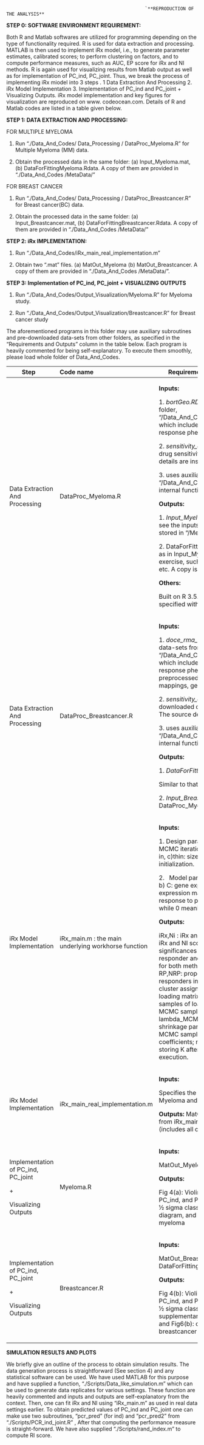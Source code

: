                                                       `**REPRODUCTION OF THE ANALYSIS**

**STEP 0: SOFTWARE ENVIRONMENT REQUIREMENT:**

Both R and Matlab softwares are utilized for programming depending on the type of functionality required. R is used for data extraction and processing.  MATLAB is then used to implement iRx model, i.e., to generate parameter estimates, calibrated scores;  to perform clustering  on factors, and  to compute performance measures, such as AUC, EP score for iRx and NI methods.   R is again used for visualizing results from Matlab output as well as  for  implementation of PC\_ind, PC\_joint.  Thus, we break the process of implementing iRx  miodel into 3 steps .  1  Data Extraction And Processing    2. iRx Model Implementation   3.  Implementation of PC\_ind and PC\_joint + Visualizing  Outputs.  iRx  model implementation and key figures for visualization are reproduced on www. codeocean.com. Details of R and Matlab codes are listed in a table given below. 

**STEP 1: DATA EXTRACTION AND PROCESSING:** 

FOR MULTIPLE MYELOMA

1.  Run  “./Data\_And\_Codes/ Data\_Processing / DataProc\_Myeloma.R”   for Multiple Myeloma (MM) data. 

2. Obtain the processed data in the same folder:  (a) Input\_Myeloma.mat, (b)  DataForFittingMyeloma.Rdata. A copy of them are provided in “./Data\_And\_Codes /MetaData/”

FOR BREAST CANCER

1.  Run  “./Data\_And\_Codes/ Data\_Processing / DataProc\_Breastcancer.R” for Breast cancer(BC) data.

2. Obtain the processed data in the same folder:  (a) Input\_Breastcancer.mat, (b)  DataForFittingBreastcancer.Rdata. A copy of them are provided in “./Data\_And\_Codes /MetaData/”

**STEP 2: iRx IMPLEMENTATION:**  

1. Run  “./Data\_And\_Codes/iRx\_main\_real\_implementation.m”   

2. Obtain two “.mat” files. (a) MatOut\_Myeloma  (b) MatOut\_Breastcancer.  A copy of them are provided in “./Data\_And\_Codes /MetaData/”.



**STEP 3:   Implementation of PC\_ind, PC\_joint + VISUALIZING OUTPUTS** 

1. Run  “./Data\_And\_Codes/Output\_Visualization/Myeloma.R”   for Myeloma study.

2. Run  “./Data\_And\_Codes/Output\_Visualization/Breastcancer.R” for Breast cancer study

The aforementioned programs in this folder may use auxiliary subroutines and pre-downloaded data-sets from other folders, as specified in the “Requirements and Outputs” column in the table below. Each program is heavily commented for being self-explanatory. To execute them smoothly, please load whole folder of Data\_And\_Codes. 

|`    `Step|Code name|`   `Requirements and Outputs|Functions |
| :- | :- | :- | :- |
|<p></p><p></p><p></p><p></p><p></p><p></p><p></p><p></p><p></p><p></p><p>Data Extraction And Processing</p><p></p><p></p><p></p><p></p><p></p>|<p></p><p></p><p></p><p></p><p></p><p></p><p></p><p></p><p></p><p></p><p></p><p></p><p>DataProc\_Myeloma.R</p>|<p>**Inputs:** </p><p>1.  *bortGeo.RData*: pre-downloaded data-sets from the folder, “/Data\_And\_Codes/PreprocessedData/bortezomibData”, which include gene expression data and patients’ response phenotype from GEO data-base.</p><p>2.  *sensitivity\_data\_for\_drug\_104.csv:* pre-downloaded drug sensitivity data from GDSC website. The source details are inside the code.</p><p>3. uses auxiliary subroutines from the folder, “/Data\_And\_Codes/Scripts”, that perform various internal functions, They are elaborated later. </p><p></p><p>**Outputs:** </p><p>1. *Input\_Myeloma.mat*: contains D, C, P, Indresp. Please see the inputs of iRx\_main.m for more details. A copy is stored in “/MetaData/”.</p><p></p><p>2. DataForFittingMyeloma.Rdata: contains all the data as in Input\_Myeloma.mat + extra details on cleaning exercise, such as transformation details, gene names etc.  A copy is stored in “/MetaData/”.</p><p></p><p>**Others:**  </p><p>Built on R 3.5.1., Requires R packages with versions as specified within the code to reproduce the output</p><p></p>|<p></p><p>The function extracts and prepares the required patients gene expression data and response phenotype from GEO website. It uses cell lines’expression data pre-processed from GDSC website. Programs for preprocessing are provided  by P. Geeleher given in the folder, “Data\_And\_Codes/PreprocessedData/Codes\_FOR\_PreProc\_P\_Geeleher”.</p><p>The program performs mapping probset ids to proper names, subsetting to only CEL files which map uniquely to a cell line, removing low varying genes, summarizing duplicates of gene ids by their means, homogenizing data from different probes of cell lines and patients’ expression, transforming the drug sensitivity values to remove skewness and generates pvalues for significance of association between the drug sensitivity and individual gene expression.</p>|
|<p></p><p></p><p></p><p></p><p></p><p></p><p></p><p></p><p></p><p></p><p>Data Extraction And Processing</p>|<p></p><p></p><p></p><p></p><p></p><p></p><p></p><p></p><p></p><p></p><p>DataProc\_Breastcancer.R</p>|<p>**Inputs:** </p><p>1.  *doce\_rma\_syms\_brainArray.RData*: pre-downloaded data-sets from the folder, “/Data\_And\_Codes/PreprocessedData/ docetaxelData/”, which include gene expression data and patients’ response phenotype from GEO data-base, preprocessed using rma function and brainarray mappings,  gene symbol mapping.</p><p>2.  *sensitivity\_data\_for\_drug\_1007.csv:* pre-downloaded drug sensitivity data from GDSC website. The source details are inside the code.</p><p>3. uses auxiliary subroutines from the folder, “/Data\_And\_Codes/Scripts”, that perform various internal functions, They are elaborated later. </p><p></p><p>**Outputs:** </p><p>1. *DataForFittinglBreastcancer.Rdata*: </p><p>Similar to that of DataProc\_Myeloma.R.</p><p></p><p>2. *Input\_Breastcancer.mat*: Similar to that of DataProc\_Myeloma.R.</p><p></p>|<p></p><p>The function uses cell lines’expression and patients’ gene expression data  partially  pre-processed after being obtained from GDSC and GEO websites respectively. Programs for preprocessing are provided  by P. Geeleher given in the folder, “Data\_And\_Codes/PreprocessedData/Codes\_FOR\_PreProc\_P\_Geeleher”.</p><p>The program performs mapping probset ids to proper names, Subsetting to only CEL files which map uniquely to a cell line, removing low varying genes, summarizing duplicates of gene ids by their means, homogenizing data from different probes of cell lines and patients’ expression, and transforming the drug sensitivity values to remove skewness. </p>|
|<p></p><p></p><p></p><p></p><p></p><p></p><p></p><p></p><p></p><p></p><p></p><p></p><p></p><p></p><p></p><p>iRx Model Implementation   </p>|<p> </p><p></p><p></p><p></p><p></p><p></p><p></p><p></p><p></p><p></p><p></p><p></p><p></p><p></p><p>iRx\_main.m  : the main underlying workhorse function</p>|<p>**Inputs:** </p><p>1. Design parameters for MCMC:  a) nrun : number of MCMC iterations, b)burn: number of samples for burn-in, c)thin: size of thinning, d) seed: random number initialization.</p><p>2. ` `Model parameters:  a) D: Drug response on cell lines, b) C: gene expression matrix of cell lines, c) P: gene expression matrix of patients.  d) IndResp:  clinical response to patients (binary, 1 meaning responder while 0 meaning non-responder) </p><p>**Outputs:** </p><p>iRx,Ni :  iRx and NI scores; iRx\_std,Ni\_std : standardized iRx and NI scores; iRx\_P,NI\_P: p-values of t-test significances of iRx and NI scores between classes of responder and non-responder; AUC\_irx, AUC\_NI: AUC’s for both methods;  EP\_irx: enrichment probability score; RP,NRP: proportion of true responders and non-responders in the corresponding predicted classes;  idx: cluster assignment matrix; L\_mh: standardized factor loading matrix; Lambda\_MCMC: array storing MCMC samples of loading matrix; tau\_MCMC:  vector storing MCMC samples of precision parameter of D-C model ; lambda\_MCMC: vector storing MCMC samples of shrinkage parameter; beta\_MCMC: matrix storing MCMC samples of 10 randomly pre-selected beta coefficients; nofout\_MCMC: vector of MCMC samples storing K after burn-in; time: total time taken for execution. </p>|<p></p><p></p><p></p><p></p><p></p><p></p><p></p><p></p><p></p><p></p><p></p><p></p><p></p><p></p><p>The function is internally called by the wrapper code: “iRx\_main\_real\_implementation”. The function implements adaptive gibbs sampler for C-P model and collapsed Gibbs sampler for D-C by calling two subroutines, “iRx\_spfact.m “  and “iRx\_Bayes\_Ridge.m” respectively.</p>|
|<p></p><p></p><p>iRx Model Implementation   </p>|<p> </p><p></p><p>iRx\_main\_real\_implementation.m</p><p></p>|<p>**Inputs:** </p><p>Specifies the inputs for iRx main function, once for Myeloma and then for Breast cancer study </p><p></p><p>**Outputs:**   MatOut\_Myeloma.mat (includes all outputs from iRx\_main for Myeloma); MatOut.Breastcancer.mat (includes all outputs from iRx\_main for Breastcancer)</p><p></p><p></p>|<p></p><p>The function  calls iRx\_main.m  with a given set of MCMC parameters, such as number of iterations, burin-in size etc</p><p></p>|
|<p> </p><p></p><p></p><p>Implementation of PC\_ind, PC\_joint </p><p>+</p><p>Visualizing  Outputs</p>|<p></p><p></p><p></p><p></p><p></p><p></p><p></p><p></p><p>Myeloma.R</p>|<p>**Inputs:** </p><p>MatOut\_Myeloma.mat, DataForFittingMyeloma.Rdata</p><p></p><p>**Outputs:** </p><p>Fig 4(a): Violin plot of standardized scores (iRx, NI, PC\_ind, and PC\_joint ), Fig 4(c): Density plot of iRx and ½ sigma classifier; Fig 5(a) and 5(b): barplot and chord diagram, and Fig6(a):  circular heatmap for genes for myeloma </p><p></p>|<p></p><p> </p><p>` `The function takes inputs  as matlab files, which contain cluster details, standardized loading matrix and calibrated values,  and produces various plots (see the earlier column) for myeloma study. It also computes the AUC’s of all methods.</p>|
|<p> </p><p></p><p></p><p></p><p>Implementation of PC\_ind, PC\_joint </p><p>+</p><p>Visualizing  Outputs</p>|<p></p><p></p><p></p><p></p><p></p><p></p><p></p><p></p><p>Breastcancer.R</p>|<p>**Inputs:** </p><p>MatOut\_Breastcancer.mat, DataForFittingBreastcancer.Rdata</p><p></p><p>**Outputs:** </p><p>Fig 4(b): Violin plot of standardized scores (iRx, NI, PC\_ind, and PC\_joint), Fig 4(d): Density plot of iRx and ½ sigma classifier;  Fig S5(a) and S5(b) in the supplementary materials: barplot and chord diagram, and Fig6(b):  circular heatmap for genes for breastcancer </p><p></p>|<p></p><p> </p><p>` `The function  does the same as that of Myeloma.R for Breastcancer study</p>|

**SIMULATION RESULTS AND PLOTS**

We briefly give an outline of the process to obtain simulation results. The data generation process is straightforward (See section 4) and any statistical software can be used. We have used MATLAB for this purpose and have supplied a function, “./Scripts/Data\_like\_simulation.m”  which can be used to generate data replicates for various settings. These function are heavily commented and inputs and outputs are self-explanatory from the context.  Then, one can fit iRx and NI using “iRx\_main.m” as used in real data settings earlier.  To obtain predicted values of PC\_ind and PC\_joint one can make use two subroutines, “pcr\_pred” (for ind) and “pcr\_pred2” from  “./Scripts/PCR\_ind\_joint.R” , After that computing the performance measure is straight-forward. We have also supplied “./Scripts/rand\_index.m” to compute RI score.  
